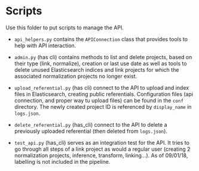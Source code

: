 # Scripts

Use this folder to put scripts to manage the API. 

- `api_helpers.py` contains the `APIConnection` class that provides tools to help with API interaction.

- `admin.py` (has cli) contains methods to list and delete projects, based on their type (link, normalize), creation or last use date as well as tools to delete unused Elasticsearch indices and link projects for which the associated normalization projects no longer exist.

- `upload_referential.py` (has cli) connect to the API to upload and index files in Elasticsearch, creating public referentials. Configuration files (api connection, and proper way tu upload files) can be found in the `conf` directory. The newly created project ID is referenced by `display_name` in `logs.json`.

- `delete_referential.py` (has_cli) connect to the API to delete a previously uploaded referential (then deleted from `logs.json`).

- `test_api.py` (has_cli) serves as an integration test for the API. It tries to go through all steps of a link project as would a regular user (creating 2 normalization projects, inference, transform, linking...). As of 09/01/18, labelling is not included in the pipeline.
